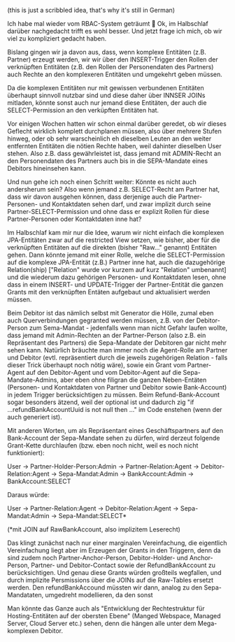 (this is just a scribbled idea, that's why it's still in German)

Ich habe mal wieder vom RBAC-System geträumt 🙈 Ok, im Halbschlaf darüber nachgedacht trifft es wohl besser. Und jetzt frage ich mich, ob wir viel zu kompliziert gedacht haben.

Bislang gingen wir ja davon aus, dass, wenn komplexe Entitäten (z.B. Partner) erzeugt werden, wir wir über den INSERT-Trigger den Rollen der verknüpften Entitäten (z.B. den Rollen der Personendaten des Partners) auch Rechte an den komplexeren Entitäten und umgekehrt geben müssen.

Da die komplexen Entitäten nur mit gewissen verbundenen Entitäten überhaupt sinnvoll nutzbar sind und diese daher über INNSER JOINs mitladen, könnte sonst auch nur jemand diese Entitäten, der auch die SELECT-Permission an den verküpften Entitäten hat.

Vor einigen Wochen hatten wir schon einmal darüber geredet, ob wir dieses Geflecht wirklich komplett durchplanen müssen, also über mehrere Stufen hinweg, oder ob sehr warscheinlich eh dieselben Leuten an den weiter entfernten Entitäten die nötien Rechte haben, weil dahinter dieselben User stehen. Also z.B. dass gewährleistet ist, dass jemand mit ADMIN-Recht an den Personendaten des Partners auch bis in die SEPA-Mandate eines Debitors hineinsehen kann.

Und nun gehe ich noch einen Schritt weiter: Könnte es nicht auch andersherum sein? Also wenn jemand z.B. SELECT-Recht am Partner hat, dass wir davon ausgehen können, dass derjenige auch die Partner-Personen- und Kontaktdaten sehen darf, und zwar implizit durch seine Partner-SELECT-Permission und ohne dass er explizit Rollen für diese Partner-Personen oder Kontaktdaten inne hat?

Im Halbschlaf kam mir nur die Idee, warum wir nicht einfach die komplexen JPA-Entitäten zwar auf die restricted View setzen, wie bisher, aber für die verknüpften Entitäten auf die direkten (bisher "Raw..." genannt) Entitäten gehen. Dann könnte jemand mit einer Rolle, welche die SELECT-Permission auf die komplexe JPA-Entität (z.B.) Partner inne hat, auch die dazugehörige Relation(ship) ["Relation" wurde vor kurzem auf kurz "Relation" umbenannt] und die wiederum dazu gehörigen Personen- und Kontaktdaten lesen, ohne dass in einem INSERT- und UPDATE-Trigger der Partner-Entität die ganzen Grants mit den verknüpften Entäten aufgebaut und aktualisiert werden müssen.

Beim Debitor ist das nämlich selbst mit Generator die Hölle, zumal eben auch Querverbindungen gegranted werden müssen, z.B. von der Debitor-Person zum Sema-Mandat - jedenfalls wenn man nicht Gefahr laufen wollte, dass jemand mit Admin-Rechten an der Partner-Person (also z.B. ein Repräsentant des Partners) die Sepa-Mandate der Debitoren gar nicht mehr sehen kann. Natürlich bräuchte man immer noch die Agent-Rolle am Partner und Debitor (evtl. repräsentiert durch die jeweils zugehörigen Relation - falls dieser Trick überhaupt noch nötig wäre), sowie ein Grant vom Partner-Agent auf den Debitor-Agent und vom Debitor-Agent auf die Sepa-Mandate-Admins, aber eben ohne filigran die ganzen Neben-Entäten (Personen- und Kontaktdaten von Partner und Debitor sowie Bank-Account) in jedem Trigger berücksichtigen zu müssen. Beim Refund-Bank-Account sogar besonders ätzend, weil der optional ist und dadurch zig "if ...refundBankAccountUuid is not null then ..." im Code enstehen (wenn der auch generiert ist).

Mit anderen Worten, um als Repräsentant eines Geschäftspartners auf den Bank-Account der Sepa-Mandate sehen zu dürfen, wird derzeut folgende Grant-Kette durchlaufen (bzw. eben noch nicht, weil es noch nicht funktioniert):

User -> Partner-Holder-Person:Admin -> Partner-Relation:Agent -> Debitor-Relation:Agent -> Sepa-Mandat:Admin -> BankAccount:Admin -> BankAccount:SELECT

Daraus würde:

User -> Partner-Relation:Agent -> Debitor-Relation:Agent -> Sepa-Mandat:Admin -> Sepa-Mandat:SELECT*

(*mit JOIN auf RawBankAccount, also implizitem Leserecht)

Das klingt zunächst nach nur einer marginalen Vereinfachung, die eigentlich Vereinfachung liegt aber im Erzeugen der Grants in den Triggern, denn da sind zudem noch Partner-Anchor-Person, Debitor-Holder- und Anchor-Person, Partner- und Debitor-Contact sowie der RefundBankAccount zu berücksichtigen. Und genau diese Grants würden großteils wegfallen, und durch implizite Persmissions über die JOINs auf die Raw-Tables ersetzt werden. Den refundBankAccound müssten wir dann, analog zu den Sepa-Mandataten, umgedreht modellieren, da den sonst

Man könnte das Ganze auch als "Entwicklung der Rechtestruktur für Hosting-Entitäten auf der obersten Ebene" (Manged Webspace, Managed Server, Cloud Server etc.) sehen, denn die hängen alle unter dem Mega-komplexen Debitor.  
